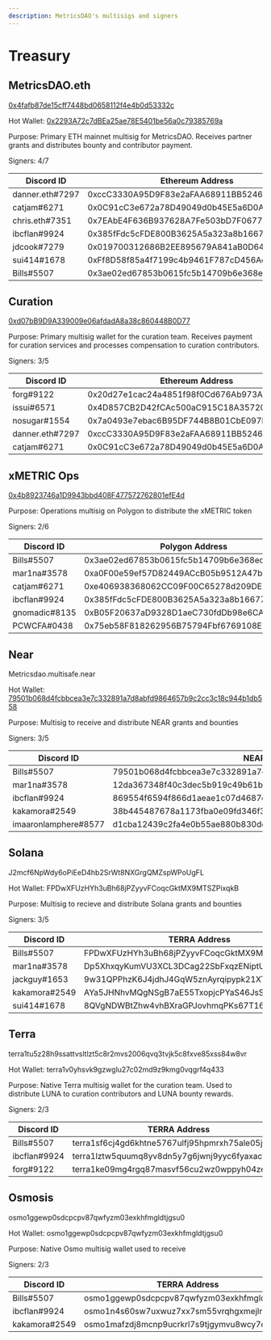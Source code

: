 ```yaml
---
description: MetricsDAO's multisigs and signers
---
```


# Treasury

## MetricsDAO.eth

[0x4fafb87de15cff7448bd0658112f4e4b0d53332c](https://gnosis-safe.io/app/eth:0x4fafb87de15cff7448bd0658112f4e4b0d53332c/balances)

Hot Wallet: [0x2293A72c7dBEa25ae78E5401be56a0c79385769a](https://etherscan.io/address/0x2293a72c7dbea25ae78e5401be56a0c79385769a)

Purpose: Primary ETH mainnet multisig for MetricsDAO. Receives partner grants and distributes bounty and contributor payment.

Signers: 4/7

| Discord ID      | Ethereum Address                           |
| --------------- | ------------------------------------------ |
| danner.eth#7297 | 0xccC3330A95D9F83e2aFAA68911BB52468E2B26FE |
| catjam#6271     | 0x0C91cC3e672a78D49049d0b45E5a6D0A9Cd5c916 |
| chris.eth#7351  | 0x7EAbE4F636B937628A7Fe503bD7F06772C047FEe |
| ibcflan#9924    | 0x385fFdc5cFDE800B3625A5a323a8b16677F044a2 |
| jdcook#7279     | 0x019700312686B2EE895679A841aB0D6423D9b990 |
| sui414#1678     | 0xFf8D58f85a4f7199c4b9461F787cD456Ad30e594 |
| Bills#5507      | 0x3ae02ed67853b0615fc5b14709b6e368ed5737e2 |

## Curation

[0xd07bB9D9A339009e06afdadA8a38c860448B0D77](https://gnosis-safe.io/app/eth:0xd07bB9D9A339009e06afdadA8a38c860448B0D77/balances)

Purpose: Primary multisig wallet for the curation team. Receives payment for curation services and processes compensation to curation contributors.

Signers: 3/5

| Discord ID      | Ethereum Address                           |
| --------------- | ------------------------------------------ |
| forg#9122       | 0x20d27e1cac24a4851f98f0Cd676Ab973AAFcbEE1 |
| issui#6571      | 0x4D857CB2D42fCAc500aC915C18A35720E4efBE70 |
| nosugar#1554    | 0x7a0493e7ebac6B95DF744B8B01CbE097EbCA054d |
| danner.eth#7297 | 0xccC3330A95D9F83e2aFAA68911BB52468E2B26FE |
| catjam#6271     | 0x0C91cC3e672a78D49049d0b45E5a6D0A9Cd5c916 |

## xMETRIC Ops

[0x4b8923746a1D9943bbd408F477572762801efE4d](https://gnosis-safe.io/app/matic:0x4b8923746a1D9943bbd408F477572762801efE4d/balances)

Purpose: Operations multisig on Polygon to distribute the xMETRIC token

Signers: 2/6

| Discord ID    | Polygon Address                            |
| ------------- | ------------------------------------------ |
| Bills#5507    | 0x3ae02ed67853b0615fc5b14709b6e368ed5737e2 |
| mar1na#3578   | 0xa0F00e59ef57D82449ACcB05b9512A47b264374b |
| catjam#6271   | 0xe406938368062CC09F00C65278d209DE5ac6Dc4C |
| ibcflan#9924  | 0x385fFdc5cFDE800B3625A5a323a8b16677F044a2 |
| gnomadic#8135 | 0xB05F20637aD9328D1aeC730fdDb98e6CA195D627 |
| PCWCFA#0438   | 0x75eb58F818262956B75794Fbf6769108E12B0EfA |

## Near

Metricsdao.multisafe.near

Hot Wallet: [79501b068d4fcbbcea3e7c332891a7d8abfd9864657b9c2cc3c18c944b1db558](https://explorer.near.org/accounts/79501b068d4fcbbcea3e7c332891a7d8abfd9864657b9c2cc3c18c944b1db558)

Purpose: Multisig to receive and distribute NEAR grants and bounties

Signers: 3/5

| Discord ID           | NEAR Address                                                     |
| -------------------- | ---------------------------------------------------------------- |
| Bills#5507           | 79501b068d4fcbbcea3e7c332891a7d8abfd9864657b9c2cc3c18c944b1db558 |
| mar1na#3578          | 12da367348f40c3dec5b919c49b61bf4eb67544674e71edbe93dcbaded3819ea |
| ibcflan#9924         | 869554f6594f866d1aeae1c07d4687ebf8e421d6ef69c460b48ce0b33733eebf |
| kakamora#2549        | 38b445487678a1173fba0e09fd346f3ecb66db858cb399d7637d7618868f9f03 |
| imaaronlamphere#8577 | d1cba12439c2fa4e0b55ae880b830de415e70ccee22fc7e4cd2493d9a871bace |

## Solana

J2mcf6NpWdy6oPiEeD4hb2SrWt8NXGrgQMZspWPoUgFL

Hot Wallet: FPDwXFUzHYh3uBh68jPZyyvFCoqcGktMX9MTSZPixqkB

Purpose: Multisig to recieve and distribute Solana grants and bounties

Signers: 3/5

| Discord ID    | TERRA Address                                |
| ------------- | -------------------------------------------- |
| Bills#5507    | FPDwXFUzHYh3uBh68jPZyyvFCoqcGktMX9MTSZPixqkB |
| mar1na#3578   | Dp5XhxqyKumVU3XCL3DCag22SbFxqzENiptU9ZhrEUu2 |
| jackguy#1653  | 9w31QPPhzK6J4jdhJ4GqW5znAyrqipypk21XTuYEFxEQ |
| kakamora#2549 | AYa5JHNhvMQgNSgB7aE55TxopjcPYaS46JsSXAxSwqsS |
| sui414#1678   | 8QVgNDWBtZhw4vhBXraGPJovhmqPKs67T16VVWYEEp5U |

## Terra

terra1tu5z28h9ssattvsltlzt5c8r2mvs2006qvq3tvjk5c8fxve85xss84w8vr

Hot Wallet: terra1v0yhsvk9gzwglu27c02md9z9kmg0vqgrf4q433

Purpose: Native Terra multisig wallet for the curation team. Used to distribute LUNA to curation contributors and LUNA bounty rewards.

Signers: 2/3

| Discord ID   | TERRA Address                                |
| ------------ | -------------------------------------------- |
| Bills#5507   | terra1sf6cj4gd6khtne5767ulfj95hpmrxh75ale05j |
| ibcflan#9924 | terra1lztw5quumq8yv8dn5y7g6jwnj9yyc6fyaxacrs |
| forg#9122    | terra1ke09mg4rgq87masvf56cu2wz0wppyh04ze9dkp |

## Osmosis

osmo1ggewp0sdcpcpv87qwfyzm03exkhfmgldtjgsu0

Hot Wallet: osmo1ggewp0sdcpcpv87qwfyzm03exkhfmgldtjgsu0

Purpose: Native Osmo multisig wallet used to receive

Signers: 2/3

| Discord ID    | TERRA Address                               |
| ------------- | ------------------------------------------- |
| Bills#5507    | osmo1ggewp0sdcpcpv87qwfyzm03exkhfmgldtjgsu0 |
| ibcflan#9924  | osmo1n4s60sw7uxwuz7xx7sm55vrqhgxmejlrgk2hu9 |
| kakamora#2549 | osmo1mafzdj8mcnp9ucrkrl7s9tjgymvu8wcy7eklxg |

